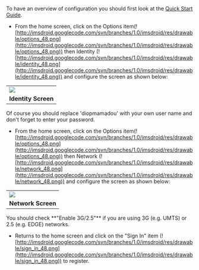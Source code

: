 To have an overview of configuration you should first look at the [Quick Start Guide](Quick_Start.md). <br />

  * From the home screen, click on the Options item(![http://imsdroid.googlecode.com/svn/branches/1.0/imsdroid/res/drawable/options_48.png](http://imsdroid.googlecode.com/svn/branches/1.0/imsdroid/res/drawable/options_48.png)) then Identity (![http://imsdroid.googlecode.com/svn/branches/1.0/imsdroid/res/drawable/identity_48.png](http://imsdroid.googlecode.com/svn/branches/1.0/imsdroid/res/drawable/identity_48.png)) and configure the screen as shown below:
<table>
<tr><td><img src='http://imsdroid.googlecode.com/svn/branches/1.0/screenshots/iptel.org/screen_identity.png' /></td></tr>
<tr align='center'><td><b>Identity Screen</b></td></tr>
</table>
Of course you should replace 'diopmamadou' with your own user name and don't forget to enter your password. <br />

  * From the home screen, click on the Options item(![http://imsdroid.googlecode.com/svn/branches/1.0/imsdroid/res/drawable/options_48.png](http://imsdroid.googlecode.com/svn/branches/1.0/imsdroid/res/drawable/options_48.png)) then Network (![http://imsdroid.googlecode.com/svn/branches/1.0/imsdroid/res/drawable/network_48.png](http://imsdroid.googlecode.com/svn/branches/1.0/imsdroid/res/drawable/network_48.png)) and configure the screen as shown below:
<table>
<tr><td><img src='http://imsdroid.googlecode.com/svn/branches/1.0/screenshots/iptel.org/screen_network.png' /></td></tr>
<tr align='center'><td><b>Network Screen</b></td></tr>
</table>
You should check **"Enable 3G/2.5"** if you are using 3G (e.g. UMTS) or 2.5 (e.g. EDGE) networks.<br />

  * Returns to the home screen and click on the "Sign In" item (![http://imsdroid.googlecode.com/svn/branches/1.0/imsdroid/res/drawable/sign_in_48.png](http://imsdroid.googlecode.com/svn/branches/1.0/imsdroid/res/drawable/sign_in_48.png)) to register. <br />
